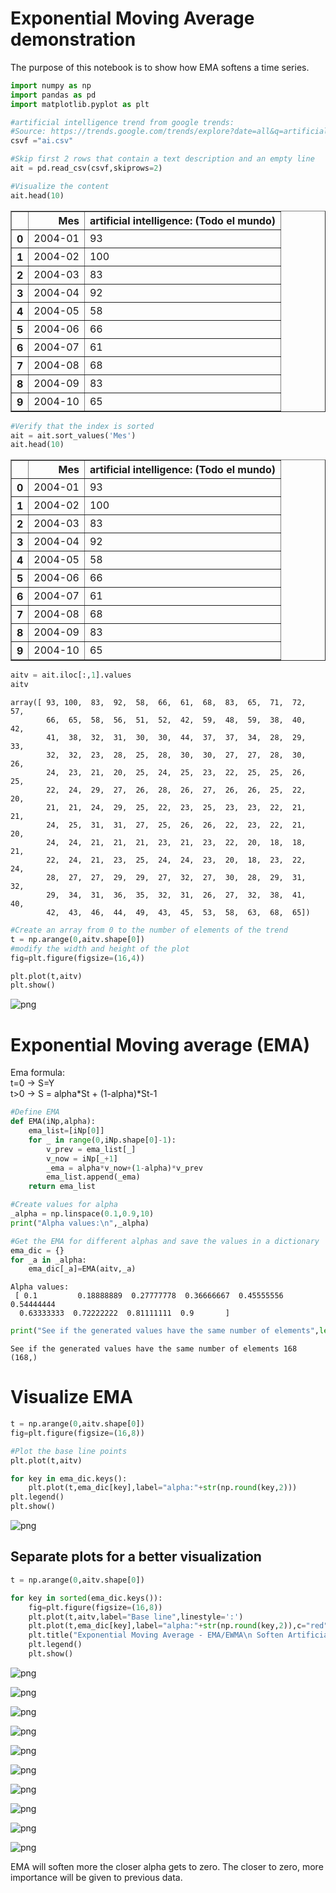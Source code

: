 
# Exponential Moving Average demonstration

The purpose of this notebook is to show how EMA softens a time series.


```python
import numpy as np
import pandas as pd
import matplotlib.pyplot as plt
```


```python
#artificial intelligence trend from google trends:
#Source: https://trends.google.com/trends/explore?date=all&q=artificial%20intelligence
csvf ="ai.csv"

#Skip first 2 rows that contain a text description and an empty line
ait = pd.read_csv(csvf,skiprows=2)

```


```python
#Visualize the content
ait.head(10)
```




<div>
<table border="1" class="dataframe">
  <thead>
    <tr style="text-align: right;">
      <th></th>
      <th>Mes</th>
      <th>artificial intelligence: (Todo el mundo)</th>
    </tr>
  </thead>
  <tbody>
    <tr>
      <th>0</th>
      <td>2004-01</td>
      <td>93</td>
    </tr>
    <tr>
      <th>1</th>
      <td>2004-02</td>
      <td>100</td>
    </tr>
    <tr>
      <th>2</th>
      <td>2004-03</td>
      <td>83</td>
    </tr>
    <tr>
      <th>3</th>
      <td>2004-04</td>
      <td>92</td>
    </tr>
    <tr>
      <th>4</th>
      <td>2004-05</td>
      <td>58</td>
    </tr>
    <tr>
      <th>5</th>
      <td>2004-06</td>
      <td>66</td>
    </tr>
    <tr>
      <th>6</th>
      <td>2004-07</td>
      <td>61</td>
    </tr>
    <tr>
      <th>7</th>
      <td>2004-08</td>
      <td>68</td>
    </tr>
    <tr>
      <th>8</th>
      <td>2004-09</td>
      <td>83</td>
    </tr>
    <tr>
      <th>9</th>
      <td>2004-10</td>
      <td>65</td>
    </tr>
  </tbody>
</table>
</div>




```python
#Verify that the index is sorted
ait = ait.sort_values('Mes')
ait.head(10)
```




<div>
<table border="1" class="dataframe">
  <thead>
    <tr style="text-align: right;">
      <th></th>
      <th>Mes</th>
      <th>artificial intelligence: (Todo el mundo)</th>
    </tr>
  </thead>
  <tbody>
    <tr>
      <th>0</th>
      <td>2004-01</td>
      <td>93</td>
    </tr>
    <tr>
      <th>1</th>
      <td>2004-02</td>
      <td>100</td>
    </tr>
    <tr>
      <th>2</th>
      <td>2004-03</td>
      <td>83</td>
    </tr>
    <tr>
      <th>3</th>
      <td>2004-04</td>
      <td>92</td>
    </tr>
    <tr>
      <th>4</th>
      <td>2004-05</td>
      <td>58</td>
    </tr>
    <tr>
      <th>5</th>
      <td>2004-06</td>
      <td>66</td>
    </tr>
    <tr>
      <th>6</th>
      <td>2004-07</td>
      <td>61</td>
    </tr>
    <tr>
      <th>7</th>
      <td>2004-08</td>
      <td>68</td>
    </tr>
    <tr>
      <th>8</th>
      <td>2004-09</td>
      <td>83</td>
    </tr>
    <tr>
      <th>9</th>
      <td>2004-10</td>
      <td>65</td>
    </tr>
  </tbody>
</table>
</div>




```python
aitv = ait.iloc[:,1].values
aitv
```




    array([ 93, 100,  83,  92,  58,  66,  61,  68,  83,  65,  71,  72,  57,
            66,  65,  58,  56,  51,  52,  42,  59,  48,  59,  38,  40,  42,
            41,  38,  32,  31,  30,  30,  44,  37,  37,  34,  28,  29,  33,
            32,  32,  23,  28,  25,  28,  30,  30,  27,  27,  28,  30,  26,
            24,  23,  21,  20,  25,  24,  25,  23,  22,  25,  25,  26,  25,
            22,  24,  29,  27,  26,  28,  26,  27,  26,  26,  25,  22,  20,
            21,  21,  24,  29,  25,  22,  23,  25,  23,  23,  22,  21,  21,
            24,  25,  31,  31,  27,  25,  26,  26,  22,  23,  22,  21,  20,
            24,  24,  21,  21,  21,  23,  21,  23,  22,  20,  18,  18,  21,
            22,  24,  21,  23,  25,  24,  24,  23,  20,  18,  23,  22,  24,
            28,  27,  27,  29,  29,  27,  32,  27,  30,  28,  29,  31,  32,
            29,  34,  31,  36,  35,  32,  31,  26,  27,  32,  38,  41,  40,
            42,  43,  46,  44,  49,  43,  45,  53,  58,  63,  68,  65])




```python
#Create an array from 0 to the number of elements of the trend 
t = np.arange(0,aitv.shape[0])
#modify the width and height of the plot
fig=plt.figure(figsize=(16,4))

plt.plot(t,aitv)
plt.show()
```


![png](output_7_0.png)


# Exponential Moving average (EMA)

Ema formula:  
t=0 -> S=Y  
t>0 -> S = alpha*St + (1-alpha)*St-1  


```python
#Define EMA
def EMA(iNp,alpha):
    ema_list=[iNp[0]]
    for _ in range(0,iNp.shape[0]-1):
        v_prev = ema_list[_]
        v_now = iNp[_+1]
        _ema = alpha*v_now+(1-alpha)*v_prev
        ema_list.append(_ema)
    return ema_list

#Create values for alpha
_alpha = np.linspace(0.1,0.9,10)
print("Alpha values:\n",_alpha)

#Get the EMA for different alphas and save the values in a dictionary
ema_dic = {}
for _a in _alpha:
    ema_dic[_a]=EMA(aitv,_a)

```

    Alpha values:
     [ 0.1         0.18888889  0.27777778  0.36666667  0.45555556  0.54444444
      0.63333333  0.72222222  0.81111111  0.9       ]



```python
print("See if the generated values have the same number of elements",len(ema_dic[0.1]),aitv.shape)

```

    See if the generated values have the same number of elements 168 (168,)


#  Visualize EMA


```python
t = np.arange(0,aitv.shape[0])
fig=plt.figure(figsize=(16,8))

#Plot the base line points
plt.plot(t,aitv)

for key in ema_dic.keys():
    plt.plot(t,ema_dic[key],label="alpha:"+str(np.round(key,2)))
plt.legend()
plt.show()
```


![png](output_13_0.png)


## Separate plots for a better visualization


```python
t = np.arange(0,aitv.shape[0])

for key in sorted(ema_dic.keys()):
    fig=plt.figure(figsize=(16,8))
    plt.plot(t,aitv,label="Base line",linestyle=':')
    plt.plot(t,ema_dic[key],label="alpha:"+str(np.round(key,2)),c="red")
    plt.title("Exponential Moving Average - EMA/EWMA\n Soften Artificial Intelligence search in Google trends")
    plt.legend()
    plt.show()
```


![png](output_15_0.png)



![png](output_15_1.png)



![png](output_15_2.png)



![png](output_15_3.png)



![png](output_15_4.png)



![png](output_15_5.png)



![png](output_15_6.png)



![png](output_15_7.png)



![png](output_15_8.png)



![png](output_15_9.png)


EMA will soften more the closer alpha gets to zero. The closer to zero, more importance will be given to previous data.


```python

```
